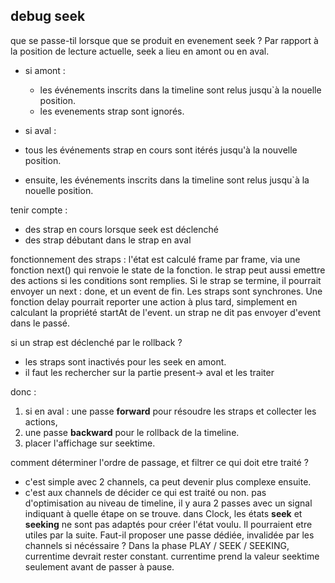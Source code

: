 ## debug seek

que se passe-til lorsque que se produit en evenement seek ?
Par rapport à la position de lecture actuelle, seek a lieu en amont ou en aval.

- si amont :

  - les événements inscrits dans la timeline sont relus jusqu`à la nouelle position.
  - les evenements strap sont ignorés.

- si aval :
- tous les événements strap en cours sont itérés jusqu'à la nouvelle position.
- ensuite, les événements inscrits dans la timeline sont relus jusqu`à la nouelle position.

tenir compte :

- des strap en cours lorsque seek est déclenché
- des strap débutant dans le strap en aval

fonctionnement des straps :
l'état est calculé frame par frame, via une fonction next() qui renvoie le state de la fonction.
le strap peut aussi emettre des actions si les conditions sont remplies.
Si le strap se termine, il pourrait envoyer un next : done, et un event de fin.
Les straps sont synchrones.
Une fonction delay pourrait reporter une action à plus tard, simplement en calculant la propriété startAt de l'event.
un strap ne dit pas envoyer d'event dans le passé.

si un strap est déclenché par le rollback ?

- les straps sont inactivés pour les seek en amont.
- il faut les rechercher sur la partie present-> aval et les traiter

donc :

1. si en aval : une passe **forward** pour résoudre les straps et collecter les actions,
2. une passe **backward** pour le rollback de la timeline.
3. placer l'affichage sur seektime.

comment déterminer l'ordre de passage, et filtrer ce qui doit etre traité ?

- c'est simple avec 2 channels, ca peut devenir plus complexe ensuite.
- c'est aux channels de décider ce qui est traité ou non.
  pas d'optimisation au niveau de timeline, il y aura 2 passes avec un signal indiquant à quelle étape on se trouve.
  dans Clock, les états **seek** et **seeking** ne sont pas adaptés pour créer l'état voulu.
  Il pourraient etre utiles par la suite.
  Faut-il proposer une passe dédiée, invalidée par les channels si nécéssaire ?
  Dans la phase PLAY / SEEK / SEEKING, currentime devrait rester constant.
  currentime prend la valeur seektime seulement avant de passer à pause.
